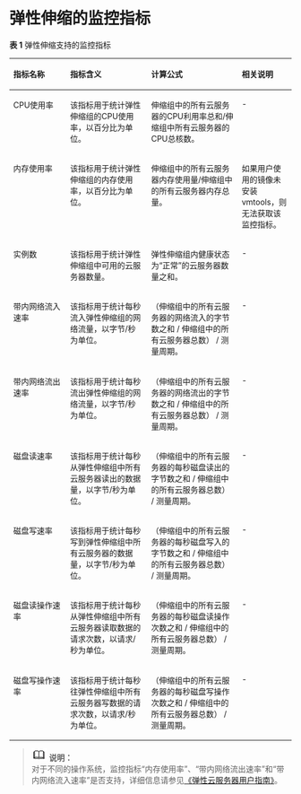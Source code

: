 # 弹性伸缩的监控指标<a name="ZH-CN_TOPIC_0084572205"></a>

**表 1**  弹性伸缩支持的监控指标

<a name="table53640962181810"></a>
<table><thead align="left"><tr id="zh-cn_topic_0042018317_row26323242"><th class="cellrowborder" valign="top" width="20.14%" id="mcps1.2.5.1.1"><p id="zh-cn_topic_0042018317_p51807830"><a name="zh-cn_topic_0042018317_p51807830"></a><a name="zh-cn_topic_0042018317_p51807830"></a>指标名称</p>
</th>
<th class="cellrowborder" valign="top" width="28.71%" id="mcps1.2.5.1.2"><p id="zh-cn_topic_0042018317_p35684727"><a name="zh-cn_topic_0042018317_p35684727"></a><a name="zh-cn_topic_0042018317_p35684727"></a>指标含义</p>
</th>
<th class="cellrowborder" valign="top" width="32.09%" id="mcps1.2.5.1.3"><p id="zh-cn_topic_0042018317_p51782583"><a name="zh-cn_topic_0042018317_p51782583"></a><a name="zh-cn_topic_0042018317_p51782583"></a>计算公式</p>
</th>
<th class="cellrowborder" valign="top" width="19.06%" id="mcps1.2.5.1.4"><p id="zh-cn_topic_0042018317_p47235721105619"><a name="zh-cn_topic_0042018317_p47235721105619"></a><a name="zh-cn_topic_0042018317_p47235721105619"></a>相关说明</p>
</th>
</tr>
</thead>
<tbody><tr id="zh-cn_topic_0042018317_row33639718"><td class="cellrowborder" valign="top" width="20.14%" headers="mcps1.2.5.1.1 "><p id="zh-cn_topic_0042018317_p40462633"><a name="zh-cn_topic_0042018317_p40462633"></a><a name="zh-cn_topic_0042018317_p40462633"></a>CPU使用率</p>
</td>
<td class="cellrowborder" valign="top" width="28.71%" headers="mcps1.2.5.1.2 "><p id="zh-cn_topic_0042018317_p56247849"><a name="zh-cn_topic_0042018317_p56247849"></a><a name="zh-cn_topic_0042018317_p56247849"></a>该指标用于统计弹性伸缩组的CPU使用率，以百分比为单位。</p>
</td>
<td class="cellrowborder" valign="top" width="32.09%" headers="mcps1.2.5.1.3 "><p id="zh-cn_topic_0042018317_p10495806"><a name="zh-cn_topic_0042018317_p10495806"></a><a name="zh-cn_topic_0042018317_p10495806"></a>伸缩组中的所有云服务器的CPU利用率总和/伸缩组中所有云服务器的CPU总核数。</p>
</td>
<td class="cellrowborder" valign="top" width="19.06%" headers="mcps1.2.5.1.4 "><p id="zh-cn_topic_0042018317_p888164105619"><a name="zh-cn_topic_0042018317_p888164105619"></a><a name="zh-cn_topic_0042018317_p888164105619"></a>-</p>
</td>
</tr>
<tr id="zh-cn_topic_0042018317_row27353390"><td class="cellrowborder" valign="top" width="20.14%" headers="mcps1.2.5.1.1 "><p id="zh-cn_topic_0042018317_p1032124"><a name="zh-cn_topic_0042018317_p1032124"></a><a name="zh-cn_topic_0042018317_p1032124"></a>内存使用率</p>
</td>
<td class="cellrowborder" valign="top" width="28.71%" headers="mcps1.2.5.1.2 "><p id="zh-cn_topic_0042018317_p16493259"><a name="zh-cn_topic_0042018317_p16493259"></a><a name="zh-cn_topic_0042018317_p16493259"></a>该指标用于统计弹性伸缩组的内存使用率，以百分比为单位。</p>
</td>
<td class="cellrowborder" valign="top" width="32.09%" headers="mcps1.2.5.1.3 "><p id="zh-cn_topic_0042018317_p32789387"><a name="zh-cn_topic_0042018317_p32789387"></a><a name="zh-cn_topic_0042018317_p32789387"></a>伸缩组中的所有云服务器内存使用量/伸缩组中的所有云服务器内存总量。</p>
</td>
<td class="cellrowborder" valign="top" width="19.06%" headers="mcps1.2.5.1.4 "><p id="zh-cn_topic_0042018317_p4832464105619"><a name="zh-cn_topic_0042018317_p4832464105619"></a><a name="zh-cn_topic_0042018317_p4832464105619"></a>如果用户使用的镜像未安装vmtools，则无法获取该监控指标。</p>
</td>
</tr>
<tr id="zh-cn_topic_0042018317_row26669028"><td class="cellrowborder" valign="top" width="20.14%" headers="mcps1.2.5.1.1 "><p id="zh-cn_topic_0042018317_p63671394104552"><a name="zh-cn_topic_0042018317_p63671394104552"></a><a name="zh-cn_topic_0042018317_p63671394104552"></a>实例数</p>
</td>
<td class="cellrowborder" valign="top" width="28.71%" headers="mcps1.2.5.1.2 "><p id="zh-cn_topic_0042018317_p30149174143433"><a name="zh-cn_topic_0042018317_p30149174143433"></a><a name="zh-cn_topic_0042018317_p30149174143433"></a>该指标用于统计弹性伸缩组中可用的云服务器数量。</p>
</td>
<td class="cellrowborder" valign="top" width="32.09%" headers="mcps1.2.5.1.3 "><p id="zh-cn_topic_0042018317_p20374254"><a name="zh-cn_topic_0042018317_p20374254"></a><a name="zh-cn_topic_0042018317_p20374254"></a>弹性伸缩组内健康状态为“正常”的云服务器数量之和。</p>
</td>
<td class="cellrowborder" valign="top" width="19.06%" headers="mcps1.2.5.1.4 "><p id="zh-cn_topic_0042018317_p55885300105619"><a name="zh-cn_topic_0042018317_p55885300105619"></a><a name="zh-cn_topic_0042018317_p55885300105619"></a>-</p>
</td>
</tr>
<tr id="zh-cn_topic_0042018317_row49150562"><td class="cellrowborder" valign="top" width="20.14%" headers="mcps1.2.5.1.1 "><p id="zh-cn_topic_0042018317_p21772565"><a name="zh-cn_topic_0042018317_p21772565"></a><a name="zh-cn_topic_0042018317_p21772565"></a>带内网络流入速率</p>
</td>
<td class="cellrowborder" valign="top" width="28.71%" headers="mcps1.2.5.1.2 "><p id="zh-cn_topic_0042018317_p18747312"><a name="zh-cn_topic_0042018317_p18747312"></a><a name="zh-cn_topic_0042018317_p18747312"></a>该指标用于统计每秒流入弹性伸缩组的网络流量，以字节/秒为单位。</p>
</td>
<td class="cellrowborder" valign="top" width="32.09%" headers="mcps1.2.5.1.3 "><p id="zh-cn_topic_0042018317_p57678784"><a name="zh-cn_topic_0042018317_p57678784"></a><a name="zh-cn_topic_0042018317_p57678784"></a>（伸缩组中的所有云服务器的网络流入的字节数之和 / 伸缩组中的所有云服务器总数） / 测量周期。</p>
</td>
<td class="cellrowborder" valign="top" width="19.06%" headers="mcps1.2.5.1.4 "><p id="zh-cn_topic_0042018317_p30415481105619"><a name="zh-cn_topic_0042018317_p30415481105619"></a><a name="zh-cn_topic_0042018317_p30415481105619"></a>-</p>
</td>
</tr>
<tr id="zh-cn_topic_0042018317_row49347015"><td class="cellrowborder" valign="top" width="20.14%" headers="mcps1.2.5.1.1 "><p id="zh-cn_topic_0042018317_p37685299"><a name="zh-cn_topic_0042018317_p37685299"></a><a name="zh-cn_topic_0042018317_p37685299"></a>带内网络流出速率</p>
</td>
<td class="cellrowborder" valign="top" width="28.71%" headers="mcps1.2.5.1.2 "><p id="zh-cn_topic_0042018317_p32610412"><a name="zh-cn_topic_0042018317_p32610412"></a><a name="zh-cn_topic_0042018317_p32610412"></a>该指标用于统计每秒流出弹性伸缩组的网络流量，以字节/秒为单位。</p>
</td>
<td class="cellrowborder" valign="top" width="32.09%" headers="mcps1.2.5.1.3 "><p id="zh-cn_topic_0042018317_p13858403"><a name="zh-cn_topic_0042018317_p13858403"></a><a name="zh-cn_topic_0042018317_p13858403"></a>（伸缩组中的所有云服务器的网络流出的字节数之和 / 伸缩组中的所有云服务器总数） / 测量周期。</p>
</td>
<td class="cellrowborder" valign="top" width="19.06%" headers="mcps1.2.5.1.4 "><p id="zh-cn_topic_0042018317_p47734919105619"><a name="zh-cn_topic_0042018317_p47734919105619"></a><a name="zh-cn_topic_0042018317_p47734919105619"></a>-</p>
</td>
</tr>
<tr id="zh-cn_topic_0042018317_row49585291175830"><td class="cellrowborder" valign="top" width="20.14%" headers="mcps1.2.5.1.1 "><p id="zh-cn_topic_0042018317_p1411176318214"><a name="zh-cn_topic_0042018317_p1411176318214"></a><a name="zh-cn_topic_0042018317_p1411176318214"></a>磁盘读速率</p>
</td>
<td class="cellrowborder" valign="top" width="28.71%" headers="mcps1.2.5.1.2 "><p id="zh-cn_topic_0042018317_p220213918214"><a name="zh-cn_topic_0042018317_p220213918214"></a><a name="zh-cn_topic_0042018317_p220213918214"></a><span>该指标用于统计每秒从</span>弹性伸缩组<span>中所有</span>云服务器<span>读出的数据量，以字节</span><span>/秒为单位。</span></p>
</td>
<td class="cellrowborder" valign="top" width="32.09%" headers="mcps1.2.5.1.3 "><p id="zh-cn_topic_0042018317_p13671465175830"><a name="zh-cn_topic_0042018317_p13671465175830"></a><a name="zh-cn_topic_0042018317_p13671465175830"></a>（伸缩组中的所有云服务器的每秒磁盘读出的字节数之和 / 伸缩组中的所有云服务器总数） / 测量周期。</p>
</td>
<td class="cellrowborder" valign="top" width="19.06%" headers="mcps1.2.5.1.4 "><p id="zh-cn_topic_0042018317_p41323205105619"><a name="zh-cn_topic_0042018317_p41323205105619"></a><a name="zh-cn_topic_0042018317_p41323205105619"></a>-</p>
</td>
</tr>
<tr id="zh-cn_topic_0042018317_row34742176175835"><td class="cellrowborder" valign="top" width="20.14%" headers="mcps1.2.5.1.1 "><p id="zh-cn_topic_0042018317_p4424835218214"><a name="zh-cn_topic_0042018317_p4424835218214"></a><a name="zh-cn_topic_0042018317_p4424835218214"></a>磁盘写速率</p>
</td>
<td class="cellrowborder" valign="top" width="28.71%" headers="mcps1.2.5.1.2 "><p id="zh-cn_topic_0042018317_p2734677318214"><a name="zh-cn_topic_0042018317_p2734677318214"></a><a name="zh-cn_topic_0042018317_p2734677318214"></a><span>该指标用于统计每秒写到</span>弹性伸缩组<span>中所有</span>云服务器<span>的数据量，以字节</span><span>/</span><span>秒</span><span>为单位。</span></p>
</td>
<td class="cellrowborder" valign="top" width="32.09%" headers="mcps1.2.5.1.3 "><p id="zh-cn_topic_0042018317_p40425551175835"><a name="zh-cn_topic_0042018317_p40425551175835"></a><a name="zh-cn_topic_0042018317_p40425551175835"></a>（伸缩组中的所有云服务器的每秒磁盘写入的字节数之和 / 伸缩组中的所有云服务器总数） / 测量周期。</p>
</td>
<td class="cellrowborder" valign="top" width="19.06%" headers="mcps1.2.5.1.4 "><p id="zh-cn_topic_0042018317_p58845275105619"><a name="zh-cn_topic_0042018317_p58845275105619"></a><a name="zh-cn_topic_0042018317_p58845275105619"></a>-</p>
</td>
</tr>
<tr id="zh-cn_topic_0042018317_row18531428175847"><td class="cellrowborder" valign="top" width="20.14%" headers="mcps1.2.5.1.1 "><p id="zh-cn_topic_0042018317_p3630726418214"><a name="zh-cn_topic_0042018317_p3630726418214"></a><a name="zh-cn_topic_0042018317_p3630726418214"></a>磁盘读操作速率</p>
</td>
<td class="cellrowborder" valign="top" width="28.71%" headers="mcps1.2.5.1.2 "><p id="zh-cn_topic_0042018317_p5520727618214"><a name="zh-cn_topic_0042018317_p5520727618214"></a><a name="zh-cn_topic_0042018317_p5520727618214"></a>该指标用于统计每秒从弹性伸缩组中所有云服务器读取数据的请求次数，以请求/秒为单位。</p>
</td>
<td class="cellrowborder" valign="top" width="32.09%" headers="mcps1.2.5.1.3 "><p id="zh-cn_topic_0042018317_p54179325175847"><a name="zh-cn_topic_0042018317_p54179325175847"></a><a name="zh-cn_topic_0042018317_p54179325175847"></a>（伸缩组中的所有云服务器的每秒磁盘读操作次数之和 / 伸缩组中的所有云服务器总数） / 测量周期。</p>
</td>
<td class="cellrowborder" valign="top" width="19.06%" headers="mcps1.2.5.1.4 "><p id="zh-cn_topic_0042018317_p1737970105619"><a name="zh-cn_topic_0042018317_p1737970105619"></a><a name="zh-cn_topic_0042018317_p1737970105619"></a>-</p>
</td>
</tr>
<tr id="zh-cn_topic_0042018317_row32523856175914"><td class="cellrowborder" valign="top" width="20.14%" headers="mcps1.2.5.1.1 "><p id="zh-cn_topic_0042018317_p4789499918214"><a name="zh-cn_topic_0042018317_p4789499918214"></a><a name="zh-cn_topic_0042018317_p4789499918214"></a>磁盘写操作速率</p>
</td>
<td class="cellrowborder" valign="top" width="28.71%" headers="mcps1.2.5.1.2 "><p id="zh-cn_topic_0042018317_p5428973118214"><a name="zh-cn_topic_0042018317_p5428973118214"></a><a name="zh-cn_topic_0042018317_p5428973118214"></a>该指标用于统计每秒往弹性伸缩组中所有云服务器写数据的请求次数，以请求/秒为单位。</p>
</td>
<td class="cellrowborder" valign="top" width="32.09%" headers="mcps1.2.5.1.3 "><p id="zh-cn_topic_0042018317_p56820153175914"><a name="zh-cn_topic_0042018317_p56820153175914"></a><a name="zh-cn_topic_0042018317_p56820153175914"></a>（伸缩组中的所有云服务器的每秒磁盘写操作次数之和 / 伸缩组中的所有云服务器总数） / 测量周期。</p>
</td>
<td class="cellrowborder" valign="top" width="19.06%" headers="mcps1.2.5.1.4 "><p id="zh-cn_topic_0042018317_p6557873105619"><a name="zh-cn_topic_0042018317_p6557873105619"></a><a name="zh-cn_topic_0042018317_p6557873105619"></a>-</p>
</td>
</tr>
</tbody>
</table>

>![](public_sys-resources/icon-note.gif) **说明：**   
>对于不同的操作系统，监控指标“内存使用率”、“带内网络流出速率”和“带内网络流入速率”是否支持，详细信息请参见[《弹性云服务器用户指南》](http://support.huaweicloud.com/usermanual-ecs/zh-cn_topic_0030911465.html)。  

